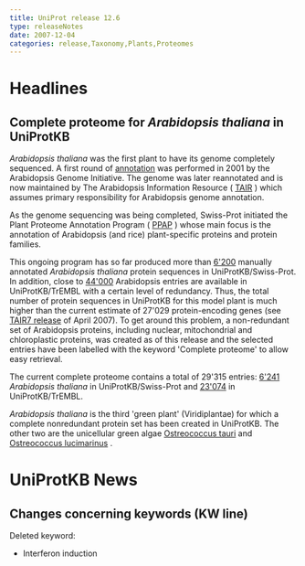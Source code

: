 ```yaml
---
title: UniProt release 12.6
type: releaseNotes
date: 2007-12-04
categories: release,Taxonomy,Plants,Proteomes
---
```


# Headlines

## Complete proteome for _Arabidopsis thaliana_ in UniProtKB

_Arabidopsis thaliana_ was the first plant to have its genome completely sequenced. A first round of [annotation](http://view.ncbi.nlm.nih.gov/pubmed/11130711) was performed in 2001 by the Arabidopsis Genome Initiative. The genome was later reannotated and is now maintained by The Arabidopsis Information Resource ( [TAIR](http://www.arabidopsis.org/) ) which assumes primary responsibility for Arabidopsis genome annotation.

As the genome sequencing was being completed, Swiss-Prot initiated the Plant Proteome Annotation Program ( [PPAP](http://www.uniprot.org/help/Plants) ) whose main focus is the annotation of Arabidopsis (and rice) plant-specific proteins and protein families.

This ongoing program has so far produced more than [6'200](http://www.uniprot.org/uniprotkb?query=taxonomy_id:3702+AND+reviewed:true) manually annotated _Arabidopsis thaliana_ protein sequences in UniProtKB/Swiss-Prot. In addition, close to [44'000](http://www.uniprot.org/uniprotkb?query=taxonomy_id:3702+AND+reviewed:false) Arabidopsis entries are available in UniProtKB/TrEMBL with a certain level of redundancy. Thus, the total number of protein sequences in UniProtKB for this model plant is much higher than the current estimate of 27'029 protein-encoding genes (see [TAIR7 release](http://www.arabidopsis.org/portals/genAnnotation/gene_structural_annotation/annotation_data.jsp) of April 2007). To get around this problem, a non-redundant set of Arabidopsis proteins, including nuclear, mitochondrial and chloroplastic proteins, was created as of this release and the selected entries have been labelled with the keyword 'Complete proteome' to allow easy retrieval.

The current complete proteome contains a total of 29'315 entries: [6'241](http://www.uniprot.org/uniprotkb?query=taxonomy_id:3702+AND+keyword:181+AND+reviewed:true) _Arabidopsis thaliana_ in UniProtKB/Swiss-Prot and [23'074](http://www.uniprot.org/uniprotkb?query=taxonomy_id:3702+AND+keyword:181+AND+reviewed:false) in UniProtKB/TrEMBL.

_Arabidopsis thaliana_ is the third 'green plant' (Viridiplantae) for which a complete nonredundant protein set has been created in UniProtKB. The other two are the unicellular green algae [Ostreococcus tauri](http://www.uniprot.org/uniprotkb?query=taxonomy_id:70448+AND+keyword:181) and [Ostreococcus lucimarinus](http://www.uniprot.org/uniprotkb?query=taxonomy_id:436017+AND+keyword:181) .

# UniProtKB News

## Changes concerning keywords (KW line)

Deleted keyword:

- Interferon induction
